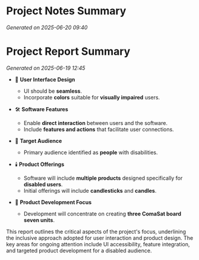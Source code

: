 # Project Notes Summary

*Generated on 2025-06-20 09:40*

# Project Report Summary

*Generated on 2025-06-19 12:45*

- 🎨 **User Interface Design**
  - UI should be **seamless**.
  - Incorporate **colors** suitable for **visually impaired** users.

- 🛠️ **Software Features**
  - Enable **direct interaction** between users and the software.
  - Include **features and actions** that facilitate user connections.

- 👥 **Target Audience**
  - Primary audience identified as **people** with disabilities.
  
- 🕯️ **Product Offerings**
  - Software will include **multiple products** designed specifically for **disabled users**.
  - Initial offerings will include **candlesticks** and **candles**.

- 🚀 **Product Development Focus**
  - Development will concentrate on creating **three ComaSat board seven units**. 

This report outlines the critical aspects of the project's focus, underlining the inclusive approach adopted for user interaction and product design. The key areas for ongoing attention include UI accessibility, feature integration, and targeted product development for a disabled audience.